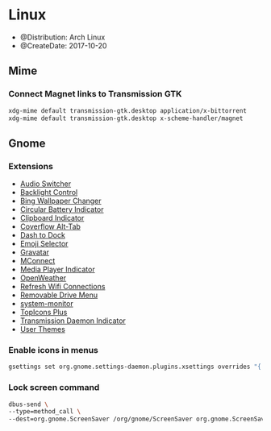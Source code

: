 # Linux

* @Distribution: Arch Linux
* @CreateDate: 2017-10-20

## Mime

### Connect Magnet links to Transmission GTK
```sh
xdg-mime default transmission-gtk.desktop application/x-bittorrent
xdg-mime default transmission-gtk.desktop x-scheme-handler/magnet
```

## Gnome

### Extensions
- [Audio Switcher](https://extensions.gnome.org/extension/1092/audio-switcher/)
- [Backlight Control](https://extensions.gnome.org/extension/1293/backlight-control/)
- [Bing Wallpaper Changer](https://extensions.gnome.org/extension/1262/bing-wallpaper-changer/)
- [Circular Battery Indicator](https://extensions.gnome.org/extension/1244/circular-battery-indicator/)
- [Clipboard Indicator](https://extensions.gnome.org/extension/779/clipboard-indicator/)
- [Coverflow Alt-Tab](https://extensions.gnome.org/extension/97/coverflow-alt-tab/)
- [Dash to Dock](https://extensions.gnome.org/extension/307/dash-to-dock/)
- [Emoji Selector](https://extensions.gnome.org/extension/1162/emoji-selector/)
- [Gravatar](https://extensions.gnome.org/extension/1015/gravatar/)
- [MConnect](https://extensions.gnome.org/extension/1272/mconnect/)
- [Media Player Indicator](https://extensions.gnome.org/extension/55/media-player-indicator/)
- [OpenWeather](https://extensions.gnome.org/extension/750/openweather/)
- [Refresh Wifi Connections](https://extensions.gnome.org/extension/905/refresh-wifi-connections/)
- [Removable Drive Menu](https://extensions.gnome.org/extension/7/removable-drive-menu/)
- [system-monitor](https://extensions.gnome.org/extension/120/system-monitor/)
- [TopIcons Plus](https://extensions.gnome.org/extension/1031/topicons/)
- [Transmission Daemon Indicator](https://extensions.gnome.org/extension/365/transmission-daemon-indicator/)
- [User Themes](https://extensions.gnome.org/extension/19/user-themes/)

### Enable icons in menus
```sh
gsettings set org.gnome.settings-daemon.plugins.xsettings overrides "{'Gtk/ButtonImages': <1>, 'Gtk/MenuImages': <1>}"
```

### Lock screen command
```sh 
dbus-send \
--type=method_call \
--dest=org.gnome.ScreenSaver /org/gnome/ScreenSaver org.gnome.ScreenSaver.Lock
```